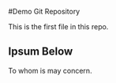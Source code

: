 #Demo Git Repository

This is the first file in this repo.

## Ipsum Below

To whom is may concern.

